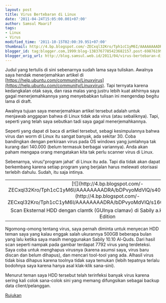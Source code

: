 ```yaml
---
layout: post
title: Virus Bertebaran di Linux
date: '2011-04-24T15:05:00.001+07:00'
author: Samsul Maarif
tags:
- Linux
- Virus
modified_time: '2011-10-15T02:00:39.951+07:00'
thumbnail: http://4.bp.blogspot.com/-ZECxql32Kro/Tph1cC1yM6I/AAAAAAAADRA/bDPvyoMdVlQ/s72-c/Virus+Scan.png
blogger_id: tag:blogger.com,1999:blog-1383767785423682157.post-698761997753037187
blogger_orig_url: http://blog.samsul.web.id/2011/04/virus-bertebaran-di-linux.html
---
```


Judul yang tertulis di sini sebenarnya sudah lama saya tuliskan. Awalnya saya hendak menerjemahkan artikel di [https://help.ubuntu.com/community/Linuxvirus](https://help.ubuntu.com/community/Linuxvirus). Tapi ternyata karena kedangkalan otak saya, dan rasa malas yang justru lebih kuat akhirnya saya gagal menerjemahkannya yang menyebabkan tulisan ini mengendap begitu lama di draft.  

Awalnya tujuan saya menerjemahkan artikel tersebut adalah untuk menjawab anggapan bahwa di Linux tidak ada virus (atau sebaliknya). Tapi, seperti yang telah saya sebutkan tadi saya gagal menerjemahkannya.  

Seperti yang dapat di baca di artikel tersebut, sebagi kesimpulannya bahwa virus dan worm di Linux itu sangat banyak, ada sekitar 30\. Coba bandingkan dengan perkiraan virus pada OS windows yang jumlahnya tak kurang dari 140.000 (belum termasuk berbagai variannya). Anda akan paham mengapa orang mengatakan kita tak perlu scanner virus di Linux.  

Sebenarnya, virus/'program jahat' di Linux itu ada. Tapi dia tidak akan dapat berkembang karena setiap program yang berjalan harus melewati otorisasi terlebih dahulu. Sudah, itu saja intinya.  

<table class="tr-caption-container" style="margin-left: auto; margin-right: auto; text-align: center;" cellspacing="0" cellpadding="0" align="center">

<tbody>

<tr>

<td style="text-align: center;">[![](http://4.bp.blogspot.com/-ZECxql32Kro/Tph1cC1yM6I/AAAAAAAADRA/bDPvyoMdVlQ/s400/Virus+Scan.png)](http://4.bp.blogspot.com/-ZECxql32Kro/Tph1cC1yM6I/AAAAAAAADRA/bDPvyoMdVlQ/s1600/Virus+Scan.png)</td>

</tr>

<tr>

<td class="tr-caption" style="text-align: center;">Scan Eksternal HDD dengan clamtk (GUInya clamav) di Sabily a.k.a Ubuntu Moslem Edition</td>

</tr>

</tbody>

</table>

Ngomong-omong tentang virus, saya pernah diminta untuk menyecan HDD teman saya yang kalau enggak salah ukurannya 500GB beberapa bulan yang lalu ketika saya masih menggunakan Sabily 10.10 Al-Quds. Dari hasil scan seperti nampak pada gambar terdapat 7792 virus yang terdeteksi. Saya coba untuk menghapus virusnya (karena asumsi saya, virus baru discan dan belum dihapus), dan mencari tool-tool yang ada. Alhasil virus tidak bisa dihapus karena toolnya tidak saya temukan (lebih tepatnya terlalu bodohnya saya karena hanya asal klak-klik sana-sini).  

Menurut teman saya HDD tersebut telah terinfeksi banyak virus karena sering kali colok sana-colok sini yang memang difungsikan sebagai backup data client/pelanggan.  

[Rujukan](https://help.ubuntu.com/community/Linuxvirus)
